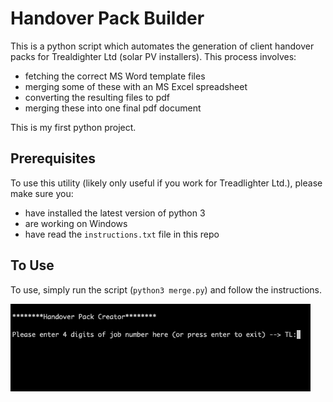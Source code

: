 # Handover Pack Builder

This is a python script which automates the generation of client handover packs for Trealdighter Ltd (solar PV installers).
This process involves:
  * fetching the correct MS Word template files
  * merging some of these with an MS Excel spreadsheet
  * converting the resulting files to pdf
  * merging these into one final pdf document

This is my first python project.

## Prerequisites

To use this utility (likely only useful if you work for Treadlighter Ltd.), please make sure you:
  * have installed the latest version of python 3
  * are working on Windows
  * have read the ```instructions.txt``` file in this repo
  
## To Use

To use, simply run the script (```python3 merge.py```) and follow the instructions.

<img src="usage example.png" width="480" height="140" />
